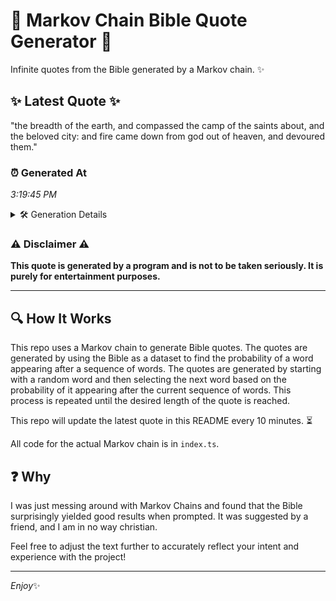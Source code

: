 # 📖 Markov Chain Bible Quote Generator 📖

Infinite quotes from the Bible generated by a Markov chain. ✨

## ✨ Latest Quote ✨
"the breadth of the earth, and compassed the camp of the saints about, and the beloved city: and fire came down from god out of heaven, and devoured them."

### ⏰ Generated At
*3:19:45 PM*

<details>
    <summary>🛠️ Generation Details</summary>
    <p>
        <strong>🌱 Seed:</strong> the<br>
        <strong>🔄 Iterations:</strong> 28<br>
        <strong>📜 Context History:</strong><br>[ the ]: breadth<br>[ the, breadth ]: of<br>[ the, breadth, of ]: the<br>[ the, breadth, of, the ]: earth,<br>[ the, breadth, of, the, earth, ]: and<br>[ the, breadth, of, the, earth,, and ]: compassed<br>[ breadth, of, the, earth,, and, compassed ]: the<br>[ of, the, earth,, and, compassed, the ]: camp<br>[ the, earth,, and, compassed, the, camp ]: of<br>[ earth,, and, compassed, the, camp, of ]: the<br>[ and, compassed, the, camp, of, the ]: saints<br>[ compassed, the, camp, of, the, saints ]: about,<br>[ the, camp, of, the, saints, about, ]: and<br>[ camp, of, the, saints, about,, and ]: the<br>[ of, the, saints, about,, and, the ]: beloved<br>[ the, saints, about,, and, the, beloved ]: city:<br>[ saints, about,, and, the, beloved, city: ]: and<br>[ about,, and, the, beloved, city:, and ]: fire<br>[ and, the, beloved, city:, and, fire ]: came<br>[ the, beloved, city:, and, fire, came ]: down<br>[ beloved, city:, and, fire, came, down ]: from<br>[ city:, and, fire, came, down, from ]: god<br>[ and, fire, came, down, from, god ]: out<br>[ fire, came, down, from, god, out ]: of<br>[ came, down, from, god, out, of ]: heaven,<br>[ down, from, god, out, of, heaven, ]: and<br>[ from, god, out, of, heaven,, and ]: devoured<br>[ god, out, of, heaven,, and, devoured ]: them.<br>
    </p>
</details>

### ⚠️ Disclaimer ⚠️
**This quote is generated by a program and is not to be taken seriously. It is purely for entertainment purposes.**

---

## 🔍 How It Works

This repo uses a Markov chain to generate Bible quotes. The quotes are generated by using the Bible as a dataset to find the probability of a word appearing after a sequence of words. The quotes are generated by starting with a random word and then selecting the next word based on the probability of it appearing after the current sequence of words. This process is repeated until the desired length of the quote is reached.

This repo will update the latest quote in this README every 10 minutes. ⏳

All code for the actual Markov chain is in `index.ts`.

## ❓ Why

I was just messing around with Markov Chains and found that the Bible surprisingly yielded good results when prompted. 
It was suggested by a friend, and I am in no way christian.

Feel free to adjust the text further to accurately reflect your intent and experience with the project!

---

*Enjoy*✨
